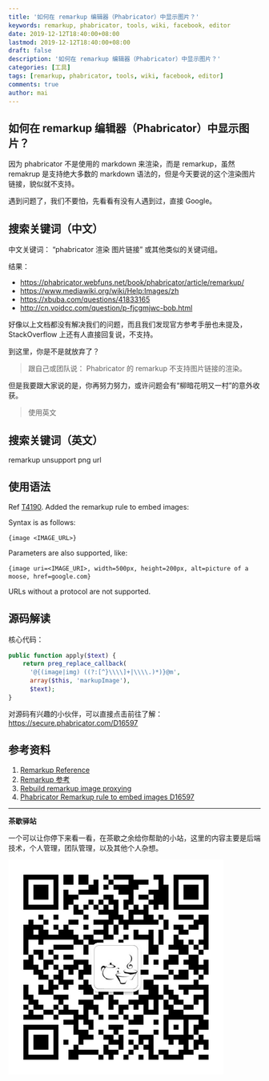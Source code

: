 ```yaml
---
title: '如何在 remarkup 编辑器（Phabricator）中显示图片？'
keywords: remarkup, phabricator, tools, wiki, facebook, editor
date: 2019-12-12T18:40:00+08:00
lastmod: 2019-12-12T18:40:00+08:00
draft: false
description: '如何在 remarkup 编辑器（Phabricator）中显示图片？'
categories: [工具]
tags: [remarkup, phabricator, tools, wiki, facebook, editor]
comments: true
author: mai
---
```


## 如何在 remarkup 编辑器（Phabricator）中显示图片？

因为 phabricator 不是使用的 markdown 来渲染，而是 remarkup，虽然 remakrup 是支持绝大多数的 markdown 语法的，但是今天要说的这个渲染图片链接，貌似就不支持。

遇到问题了，我们不要怕，先看看有没有人遇到过，直接 Google。

## 搜索关键词（中文）

中文关键词： “phabricator 渲染 图片链接” 或其他类似的关键词组。

结果：

- https://phabricator.webfuns.net/book/phabricator/article/remarkup/
- https://www.mediawiki.org/wiki/Help:Images/zh
- https://xbuba.com/questions/41833165
- http://cn.voidcc.com/question/p-fjcgmjwc-bob.html

好像以上文档都没有解决我们的问题，而且我们发现官方参考手册也未提及， StackOverflow 上还有人直接回复说，不支持。

到这里，你是不是就放弃了？
>跟自己或团队说： Phabricator 的 remarkup 不支持图片链接的渲染。

但是我要跟大家说的是，你再努力努力，或许问题会有“柳暗花明又一村”的意外收获。
>使用英文

## 搜索关键词（英文）

remarkup unsupport png url

## 使用语法

Ref [T4190](https://secure.phabricator.com/T4190). Added the remarkup rule to embed images:

Syntax is as follows:

```
{image <IMAGE_URL>}
```

Parameters are also supported, like:

```
{image uri=<IMAGE_URI>, width=500px, height=200px, alt=picture of a moose, href=google.com}
```

URLs without a protocol are not supported.

## 源码解读

核心代码：
```php
public function apply($text) {
	return preg_replace_callback(
      '@{(image|img) ((?:[^}\\\\]+|\\\\.)*)}@m',
      array($this, 'markupImage'),
      $text);
}
```

对源码有兴趣的小伙伴，可以直接点击前往了解：https://secure.phabricator.com/D16597

## 参考资料

1. [Remarkup Reference](https://secure.phabricator.com/book/phabricator/article/remarkup/)
2. [Remarkup 参考](https://phabricator.webfuns.net/book/phabricator/article/remarkup/)
3. [Rebuild remarkup image proxying](https://secure.phabricator.com/T4190)
4. [Phabricator Remarkup rule to embed images
 D16597](https://secure.phabricator.com/D16597)

----

**茶歇驿站**

一个可以让你停下来看一看，在茶歇之余给你帮助的小站，这里的内容主要是后端技术，个人管理，团队管理，以及其他个人杂想。

![茶歇驿站二维码](https://raw.githubusercontent.com/yangwenmai/maiyang.me/master/blog/tech_tea.jpg)
